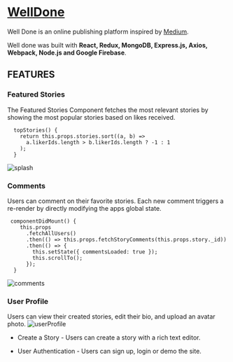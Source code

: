 # [WellDone](https://very-well-done-app.herokuapp.com/)
Well Done is an online publishing platform inspired by [Medium](https://medium.com/).

Well done was built with **React, Redux, MongoDB, Express.js, Axios, Webpack, Node.js and Google Firebase**.
  
## FEATURES

### Featured Stories
The Featured Stories Component fetches the most relevant stories by showing the most popular stories based on likes received.

      topStories() {
        return this.props.stories.sort((a, b) =>
          a.likerIds.length > b.likerIds.length ? -1 : 1
        );
      }
![splash](https://www.awesomescreenshot.com/upload//1054043/d9196127-a12b-43e8-4b1f-49cb002b3d2d.png)



### Comments
Users can comment on their favorite stories. Each new comment triggers a re-render by directly modifying the apps global state.

     componentDidMount() {
        this.props
          .fetchAllUsers()
          .then(() => this.props.fetchStoryComments(this.props.story._id))
          .then(() => {
            this.setState({ commentsLoaded: true });
            this.scrollTo();
          });
      }
      
![comments](https://www.awesomescreenshot.com/upload//1054043/328bc2e4-65ba-43aa-49f8-e969df10d376.png)


### User Profile
Users can view their created stories, edit their bio, and upload an avatar photo.
![userProfile](https://www.awesomescreenshot.com/upload//1054043/34ed02de-d51c-4f99-5955-6f13a8b2b46d.png)


* Create a Story - Users can create a story with a rich text editor.

* User Authentication - Users can sign up, login or demo the site.
